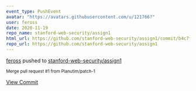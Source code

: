 ```yaml
---
event_type: PushEvent
avatar: "https://avatars.githubusercontent.com/u/121766?"
user: feross
date: 2020-11-19
repo_name: stanford-web-security/assign1
html_url: https://github.com/stanford-web-security/assign1/commit/b4c7f5f0b8002078cffb6bdfc9ec322c76085179
repo_url: https://github.com/stanford-web-security/assign1
---
```


<a href='https://github.com/feross' target='_blank'>feross</a> pushed to <a href='https://github.com/stanford-web-security/assign1' target='_blank'>stanford-web-security/assign1</a>

<small>Merge pull request #1 from Planutim/patch-1</small>

<a href='https://github.com/stanford-web-security/assign1/commit/b4c7f5f0b8002078cffb6bdfc9ec322c76085179' target='_blank'>View Commit</a>